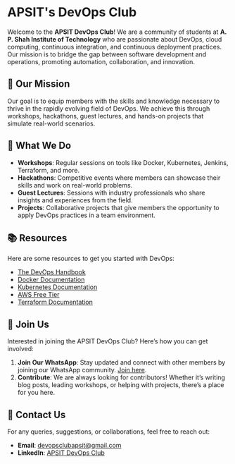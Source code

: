 
# APSIT's DevOps Club

Welcome to the **APSIT DevOps Club**! We are a community of students at **A. P. Shah Institute of Technology** who are passionate about DevOps, cloud computing, continuous integration, and continuous deployment practices. Our mission is to bridge the gap between software development and operations, promoting automation, collaboration, and innovation.

## 🎯 Our Mission

Our goal is to equip members with the skills and knowledge necessary to thrive in the rapidly evolving field of DevOps. We achieve this through workshops, hackathons, guest lectures, and hands-on projects that simulate real-world scenarios.

## 🚀 What We Do

- **Workshops**: Regular sessions on tools like Docker, Kubernetes, Jenkins, Terraform, and more.
- **Hackathons**: Competitive events where members can showcase their skills and work on real-world problems.
- **Guest Lectures**: Sessions with industry professionals who share insights and experiences from the field.
- **Projects**: Collaborative projects that give members the opportunity to apply DevOps practices in a team environment.

## 📚 Resources

Here are some resources to get you started with DevOps:

- [The DevOps Handbook](https://www.amazon.com/DevOps-Handbook-World-Class-Reliability-Organizations/dp/1942788002)
- [Docker Documentation](https://docs.docker.com/)
- [Kubernetes Documentation](https://kubernetes.io/docs/home/)
- [AWS Free Tier](https://aws.amazon.com/free/)
- [Terraform Documentation](https://www.terraform.io/docs/index.html)

## 🤝 Join Us

Interested in joining the APSIT DevOps Club? Here’s how you can get involved:

1. **Join Our WhatsApp**: Stay updated and connect with other members by joining our WhatsApp community. [Join here](https://chat.whatsapp.com/KuhAdgzCJn9EOxNmuBofne).
2. **Contribute**: We are always looking for contributors! Whether it’s writing blog posts, leading workshops, or helping with projects, there’s a place for you here.

## 📧 Contact Us

For any queries, suggestions, or collaborations, feel free to reach out:

- **Email**: devopsclubapsit@gmail.com
- **LinkedIn**: [APSIT DevOps Club](https://www.linkedin.com/company/devops-club-apsit)
